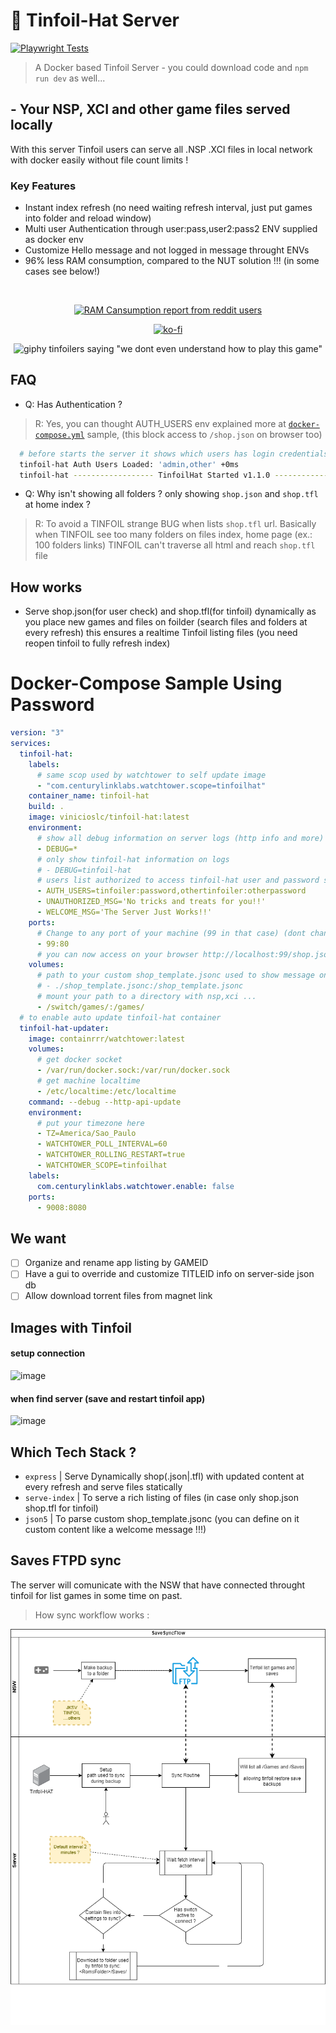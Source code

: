 # 📂 Tinfoil-Hat Server

[![Playwright Tests](https://github.com/vinicioslc/tinfoil-hat/actions/workflows/playwright.yml/badge.svg)](https://github.com/vinicioslc/tinfoil-hat/actions/workflows/playwright.yml)

> A Docker based Tinfoil Server - you could download code and `npm run dev` as well...

## - Your NSP, XCI and other game files served locally

With this server Tinfoil users can serve all .NSP .XCI files in local network with docker easily without file count limits !

### Key Features

- Instant index refresh (no need waiting refresh interval, just put games into folder and reload window)
- Multi user Authentication through user:pass,user2:pass2 ENV supplied as docker env
- Customize Hello message and not logged in message throught ENVs
- 96% less RAM consumption, compared to the NUT solution !!! (in some cases see below!)
<div align="center">
 <br>

[![RAM Cansumption report from reddit users](https://user-images.githubusercontent.com/10997022/218286171-fbd4e5b3-94e3-438f-badb-788c1f55af76.png)](https://www.reddit.com/r/SwitchPirates/comments/10ltfxe/tinfoilhat_a_open_source_nodejs_docker_app_to/)

[![ko-fi](https://ko-fi.com/img/githubbutton_sm.svg)](https://ko-fi.com/K3K424BR8)

![giphy tinfoilers saying "we dont even understand how to play this game"](https://media.giphy.com/media/3o6Zt4uuhvA0qmUIgg/giphy.gif)

</div>

## FAQ

- Q: Has Authentication ?

> R: Yes, you can thought AUTH_USERS env explained more at [`docker-compose.yml`](#docker-compose-sample-using-password) sample, (this block access to `/shop.json` on browser too)

```bash
  # before starts the server it shows which users has login credentials
  tinfoil-hat Auth Users Loaded: 'admin,other' +0ms
  tinfoil-hat ------------------ TinfoilHat Started v1.1.0 ------------------ +5ms
```

- Q: Why isn't showing all folders ? only showing `shop.json` and `shop.tfl` at home index ?

> R: To avoid a TINFOIL strange BUG when lists `shop.tfl` url. Basically when TINFOIL see too many folders on files index, home page (ex.: 100 folders links) TINFOIL can't traverse all html and reach `shop.tfl` file

## How works

- Serve shop.json(for user check) and shop.tfl(for tinfoil) dynamically as you place new games and files on foilder (search files and folders at every refresh) this ensures a realtime Tinfoil listing files (you need reopen tinfoil to fully refresh index)

# Docker-Compose Sample Using Password

```yml
version: "3"
services:
  tinfoil-hat:
    labels:
      # same scop used by watchtower to self update image
      - "com.centurylinklabs.watchtower.scope=tinfoilhat"
    container_name: tinfoil-hat
    build: .
    image: vinicioslc/tinfoil-hat:latest
    environment:
      # show all debug information on server logs (http info and more)
      - DEBUG=*
      # only show tinfoil-hat information on logs
      # - DEBUG=tinfoil-hat
      # users list authorized to access tinfoil-hat user and password separated by ":" and users separated by "," <your-user>:<your-pass>
      - AUTH_USERS=tinfoiler:password,othertinfoiler:otherpassword
      - UNAUTHORIZED_MSG='No tricks and treats for you!!'
      - WELCOME_MSG='The Server Just Works!!'
    ports:
      # Change to any port of your machine (99 in that case) (dont change the :80 !!!)
      - 99:80
      # you can now access on your browser http://localhost:99/shop.json and see your games
    volumes:
      # path to your custom shop_template.jsonc used to show message on success or add authentication
      # - ./shop_template.jsonc:/shop_template.jsonc
      # mount your path to a directory with nsp,xci ...
      - /switch/games/:/games/
  # to enable auto update tinfoil-hat container
  tinfoil-hat-updater:
    image: containrrr/watchtower:latest
    volumes:
      # get docker socket
      - /var/run/docker.sock:/var/run/docker.sock
      # get machine localtime
      - /etc/localtime:/etc/localtime
    command: --debug --http-api-update
    environment:
      # put your timezone here
      - TZ=America/Sao_Paulo
      - WATCHTOWER_POLL_INTERVAL=60
      - WATCHTOWER_ROLLING_RESTART=true
      - WATCHTOWER_SCOPE=tinfoilhat
    labels:
      com.centurylinklabs.watchtower.enable: false
    ports:
      - 9008:8080
```

## We want

- [ ] Organize and rename app listing by GAMEID
- [ ] Have a gui to override and customize TITLEID info on server-side json db
- [ ] Allow download torrent files from magnet link

## Images with Tinfoil

#### setup connection

![image](https://user-images.githubusercontent.com/10997022/214877049-8d369eb5-7440-4b22-9763-96da1c277f41.png)

#### when find server (save and restart tinfoil app)

![image](https://user-images.githubusercontent.com/10997022/214877143-e5a67dd8-939c-4a37-8763-619c1fa0b0d5.png)

## Which Tech Stack ?

- `express` | Serve Dynamically shop(.json|.tfl) with updated content at every refresh and serve files statically
- `serve-index` | To serve a rich listing of files (in case only shop.json shop.tfl for tinfoil)
- `json5` | To parse custom shop_template.jsonc (you can define on it custom content like a welcome message !!!)

## Saves FTPD sync

The server will comunicate with the NSW that have connected throught tinfoil for list games in some time on past.

> How sync workflow works :

![Save Sync Diagram](/.diagrams/save%20sync.drawio.png)
